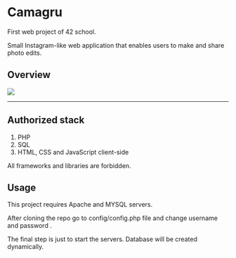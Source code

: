 # Camagru

First web project of 42 school.

Small Instagram-like web application that enables users to make and share photo edits.

## Overview

![](Camagru.gif)

---

## Authorized stack
1. PHP
2. SQL
3. HTML, CSS and JavaScript client-side

All frameworks and libraries are forbidden.

## Usage
This project requires Apache and MYSQL servers.

After cloning the repo go to config/config.php file and change username and password .

The final step is just to start the servers. Database will be created dynamically.
